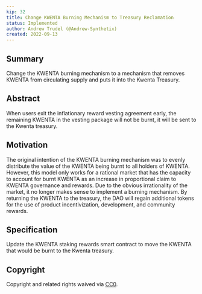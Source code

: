 ```yaml
---
kip: 32
title: Change KWENTA Burning Mechanism to Treasury Reclamation 
status: Implemented
author: Andrew Trudel (@Andrew-Synthetix)
created: 2022-09-13
---
```


## Summary

Change the KWENTA burning mechanism to a mechanism that removes KWENTA from circulating supply and puts it into the Kwenta Treasury.

## Abstract

When users exit the inflationary reward vesting agreement early, the remaining KWENTA in the vesting package will not be burnt, it will be sent to the Kwenta treasury. 

## Motivation

The original intention of the KWENTA burning mechanism was to evenly distribute the value of the KWENTA being burnt to all holders of KWENTA. However, this model only works for a rational market that has the capacity to account for burnt KWENTA as an increase in proportional claim to KWENTA governance and rewards. Due to the obvious irrationality of the market, it no longer makes sense to implement a burning mechanism. By returning the KWENTA to the treasury, the DAO will regain additional tokens for the use of product incentivization, development, and community rewards. 

## Specification

Update the KWENTA staking rewards smart contract to move the KWENTA that would be burnt to the Kwenta treasury. 

## Copyright

Copyright and related rights waived via [CC0](https://creativecommons.org/publicdomain/zero/1.0/).

